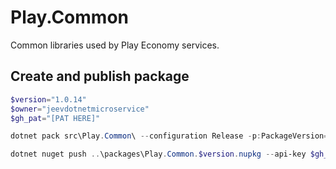 # Play.Common
Common libraries used by Play Economy services.

## Create and publish package
```powershell
$version="1.0.14"
$owner="jeevdotnetmicroservice"
$gh_pat="[PAT HERE]"

dotnet pack src\Play.Common\ --configuration Release -p:PackageVersion=$version -p:RepositoryUrl=https://github.com/$owner/play.Common -o ..\packages

dotnet nuget push ..\packages\Play.Common.$version.nupkg --api-key $gh_pat --source "github"
```